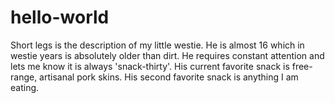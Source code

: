 # hello-world
Short legs is the description of my little westie.
He is almost 16 which in westie years is absolutely older than dirt.
He requires constant attention and lets me know it is always 'snack-thirty'.
His current favorite snack is free-range, artisanal pork skins.
His second favorite snack is anything I am eating.
